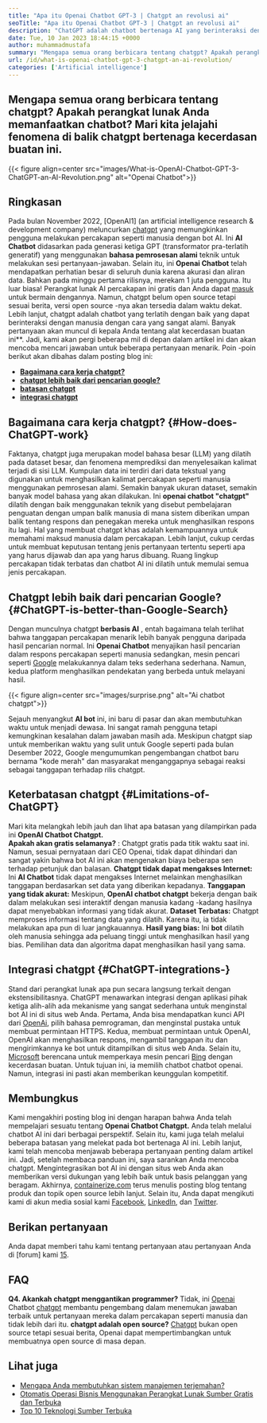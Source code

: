 ```yaml
---
title: "Apa itu Openai Chatbot GPT-3 | Chatgpt an revolusi ai" 
seoTitle: "Apa itu Openai Chatbot GPT-3 | Chatgpt an revolusi ai" 
description: "ChatGPT adalah chatbot bertenaga AI yang berinteraksi dengan manusia secara alami. Openai Chatbot ini didasarkan pada model AI pemrosesan bahasa yang disebut GPT-3." 
date: Tue, 10 Jan 2023 18:44:15 +0000
author: muhammadmustafa
summary: "Mengapa semua orang berbicara tentang chatgpt? Apakah perangkat lunak Anda memanfaatkan chatbot? Mari kita jelajahi fenomena di balik chatgpt bertenaga kecerdasan buatan ini." 
url: /id/what-is-openai-chatbot-gpt-3-chatgpt-an-ai-revolution/
categories: ['Artificial intelligence']
---
```


## Mengapa semua orang berbicara tentang chatgpt? Apakah perangkat lunak Anda memanfaatkan chatbot? Mari kita jelajahi fenomena di balik chatgpt bertenaga kecerdasan buatan ini.

{{< figure align=center src="images/What-is-OpenAI-Chatbot-GPT-3-ChatGPT-an-AI-Revolution.png" alt="Openai Chatbot">}}


## Ringkasan

Pada bulan November 2022, [OpenAI1] (an artificial intelligence research & development company) meluncurkan [chatgpt][2] yang memungkinkan pengguna melakukan percakapan seperti manusia dengan bot AI. Ini  **AI Chatbot** didasarkan pada generasi ketiga GPT (transformator pra-terlatih generatif) yang menggunakan  **bahasa pemrosesan alami**  teknik untuk melakukan sesi pertanyaan-jawaban. Selain itu, ini **Openai Chatbot**  telah mendapatkan perhatian besar di seluruh dunia karena akurasi dan aliran data. Bahkan pada minggu pertama rilisnya, merekam 1 juta pengguna. Itu luar biasa!
Perangkat lunak AI percakapan ini gratis dan Anda dapat [masuk][3] untuk bermain dengannya. Namun, chatgpt belum open source tetapi sesuai berita, versi open source -nya akan tersedia dalam waktu dekat. Lebih lanjut, chatgpt adalah chatbot yang terlatih dengan baik yang dapat berinteraksi dengan manusia dengan cara yang sangat alami. Banyak pertanyaan akan muncul di kepala Anda tentang alat kecerdasan buatan ini**. Jadi, kami akan pergi beberapa mil di depan dalam artikel ini dan akan mencoba mencari jawaban untuk beberapa pertanyaan menarik.
Poin -poin berikut akan dibahas dalam posting blog ini:
*  **[Bagaimana cara kerja chatgpt?][4]**  
*  **[chatgpt lebih baik dari pencarian google?][5]**  
*  **[batasan chatgpt][6]**  
*  **[integrasi chatgpt][7]**  

## Bagaimana cara kerja chatgpt? {#How-does-ChatGPT-work}

Faktanya, chatgpt juga merupakan model bahasa besar (LLM) yang dilatih pada dataset besar, dan fenomena memprediksi dan menyelesaikan kalimat terjadi di sisi LLM. Kumpulan data ini terdiri dari data tekstual yang digunakan untuk menghasilkan kalimat percakapan seperti manusia menggunakan pemrosesan alami. Semakin banyak ukuran dataset, semakin banyak model bahasa yang akan dilakukan.
Ini  **openai chatbot "chatgpt"**  dilatih dengan baik menggunakan teknik yang disebut pembelajaran penguatan dengan umpan balik manusia di mana sistem diberikan umpan balik tentang respons dan penegakan mereka untuk menghasilkan respons itu lagi. Hal yang membuat chatgpt khas adalah kemampuannya untuk memahami maksud manusia dalam percakapan. Lebih lanjut, cukup cerdas untuk membuat keputusan tentang jenis pertanyaan tertentu seperti apa yang harus dijawab dan apa yang harus dibuang. Ruang lingkup percakapan tidak terbatas dan chatbot AI ini dilatih untuk memulai semua jenis percakapan.

## Chatgpt lebih baik dari pencarian Google? {#ChatGPT-is-better-than-Google-Search}

Dengan munculnya chatgpt  **berbasis AI** , entah bagaimana telah terlihat bahwa tanggapan percakapan menarik lebih banyak pengguna daripada hasil pencarian normal. Ini **Openai Chatbot**  menyajikan hasil pencarian dalam respons percakapan seperti manusia sedangkan, mesin pencari seperti [Google][8] melakukannya dalam teks sederhana sederhana. Namun, kedua platform menghasilkan pendekatan yang berbeda untuk melayani hasil.

{{< figure align=center src="images/surprise.png" alt="Ai chatbot chatgpt">}}

Sejauh menyangkut  **AI bot**  ini, ini baru di pasar dan akan membutuhkan waktu untuk menjadi dewasa. Ini sangat ramah pengguna tetapi kemungkinan kesalahan dalam jawaban masih ada. Meskipun chatgpt siap untuk memberikan waktu yang sulit untuk Google seperti pada bulan Desember 2022, Google mengumumkan pengembangan chatbot baru bernama "kode merah" dan masyarakat menganggapnya sebagai reaksi sebagai tanggapan terhadap rilis chatgpt.

## Keterbatasan chatgpt {#Limitations-of-ChatGPT}

Mari kita melangkah lebih jauh dan lihat apa batasan yang dilampirkan pada ini  **OpenAI Chatbot Chatgpt.**  
 **Apakah akan gratis selamanya?** : Chatgpt gratis pada titik waktu saat ini. Namun, sesuai pernyataan dari CEO Openai, tidak dapat dihindari dan sangat yakin bahwa bot AI ini akan mengenakan biaya beberapa sen terhadap petunjuk dan balasan.
 **Chatgpt tidak dapat mengakses Internet:**  Ini **AI Chatbot** tidak dapat mengakses Internet melainkan menghasilkan tanggapan berdasarkan set data yang diberikan kepadanya.
 **Tanggapan yang tidak akurat:**  Meskipun, **OpenAI chatbot chatgpt** bekerja dengan baik dalam melakukan sesi interaktif dengan manusia kadang -kadang hasilnya dapat menyebabkan informasi yang tidak akurat.
 **Dataset Terbatas:**  Chatgpt memproses informasi tentang data yang dilatih. Karena itu, ia tidak melakukan apa pun di luar jangkauannya.
 **Hasil yang bias:**  Ini **bot** dilatih oleh manusia sehingga ada peluang tinggi untuk menghasilkan hasil yang bias. Pemilihan data dan algoritma dapat menghasilkan hasil yang sama.

## Integrasi chatgpt  {#ChatGPT-integrations-}

Stand dari perangkat lunak apa pun secara langsung terkait dengan ekstensibilitasnya. ChatGPT menawarkan integrasi dengan aplikasi pihak ketiga alih-alih ada mekanisme yang sangat sederhana untuk menginstal bot AI ini di situs web Anda. Pertama, Anda bisa mendapatkan kunci API dari [OpenAi][1], pilih bahasa pemrograman, dan menginstal pustaka untuk membuat permintaan HTTPS. Kedua, membuat permintaan untuk OpenAI, OpenAI akan menghasilkan respons, mengambil tanggapan itu dan mengirimkannya ke bot untuk ditampilkan di situs web Anda.
Selain itu, [Microsoft][9] berencana untuk memperkaya mesin pencari [Bing][10] dengan kecerdasan buatan. Untuk tujuan ini, ia memilih chatbot chatbot openai. Namun, integrasi ini pasti akan memberikan keunggulan kompetitif.

## Membungkus
Kami mengakhiri posting blog ini dengan harapan bahwa Anda telah mempelajari sesuatu tentang  **Openai Chatbot Chatgpt.**  Anda telah melalui chatbot AI ini dari berbagai perspektif. Selain itu, kami juga telah melalui beberapa batasan yang melekat pada bot bertenaga AI ini. Lebih lanjut, kami telah mencoba menjawab beberapa pertanyaan penting dalam artikel ini. Jadi, setelah membaca panduan ini, saya sarankan Anda mencoba chatgpt. Mengintegrasikan bot AI ini dengan situs web Anda akan memberikan versi dukungan yang lebih baik untuk basis pelanggan yang beragam.
Akhirnya, [containerize.com][11] terus menulis posting blog tentang produk dan topik open source lebih lanjut. Selain itu, Anda dapat mengikuti kami di akun media sosial kami [Facebook][12], [LinkedIn][13], dan [Twitter][14].

## Berikan pertanyaan
Anda dapat memberi tahu kami tentang pertanyaan atau pertanyaan Anda di [forum] kami [15].

## FAQ
 **Q4. Akankah chatgpt menggantikan programmer?** 
Tidak, ini [Openai][1] Chatbot [chatgpt][2] membantu pengembang dalam menemukan jawaban terbaik untuk pertanyaan mereka dalam percakapan seperti manusia dan tidak lebih dari itu.
 **chatgpt adalah open source?** 
[Chatgpt][2] bukan open source tetapi sesuai berita, Openai dapat mempertimbangkan untuk membuatnya open source di masa depan.

## Lihat juga
  * [Mengapa Anda membutuhkan sistem manajemen terjemahan?][16]
  * [Otomatis Operasi Bisnis Menggunakan Perangkat Lunak Sumber Gratis dan Terbuka][17]
  * [Top 10 Teknologi Sumber Terbuka][18]



 [1]: https://openai.com/
 [2]: https://chat.openai.com/chat
 [3]: https://chat.openai.com/
 [4]: #How-does-ChatGPT-work
 [5]: #ChatGPT-is-better-than-Google-Search
 [6]: #Limitations-of-ChatGPT
 [7]: #ChatGPT-integrations-
 [8]: https://www.google.com/
 [9]: https://www.microsoft.com/en-pk
 [10]: https://www.bing.com/
 [11]: https://www.containerize.com/
 [12]: https://web.facebook.com/containerize
 [13]: https://www.linkedin.com/company/containerize/
 [14]: https://twitter.com/containerize_co
 [15]: https://forum.containerize.com/
 [16]: https://blog.containerize.com/software-development/why-do-you-need-a-translation-management-system/
 [17]: https://blog.containerize.com/blogging/automate-business-operations-using-open-source-software/
 [18]: https://blog.containerize.com/backup-and-sync-software/top-10-open-source-trending-technologies-of-2022/
